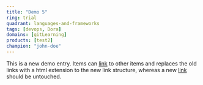 ```yaml
---
title: "Demo 5"
ring: trial
quadrant: languages-and-frameworks
tags: [devops, Dora]
domains: [gitLearning]
products: [test2]
champion: "john-doe"
---
```


This is a new demo entry. Items can [link](/methods-and-patterns/demo-1.html) to other items and replaces the old links with a html extension to the new link structure, whereas a new [link](/methods-and-patterns/demo-1/) should be untouched.
